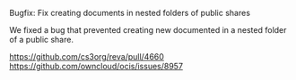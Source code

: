 Bugfix: Fix creating documents in nested folders of public shares

We fixed a bug that prevented creating new documented in a nested folder
of a public share.

https://github.com/cs3org/reva/pull/4660
https://github.com/owncloud/ocis/issues/8957
